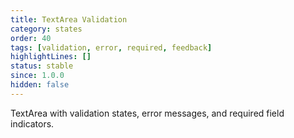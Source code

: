 ```yaml
---
title: TextArea Validation
category: states
order: 40
tags: [validation, error, required, feedback]
highlightLines: []
status: stable
since: 1.0.0
hidden: false
---
```


TextArea with validation states, error messages, and required field indicators.